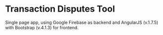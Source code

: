 # Transaction Disputes Tool

Single page app, using Google Firebase as backend and AngularJS (v.1.7.5) with Bootstrap (v.4.1.3) for frontend.